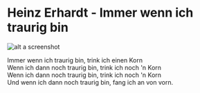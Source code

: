 # **Heinz Erhardt - Immer wenn ich traurig bin**

![alt a screenshot](https://github.com/TiloKar/education/blob/tilosBranch/Cocktail-Folder/heinzErhardt.png "Heinz Erhardt" )

Immer wenn ich traurig bin, trink ich einen Korn<br/>
Wenn ich dann noch traurig bin, trink ich noch 'n Korn<br/>
Wenn ich dann noch traurig bin, trink ich noch 'n Korn<br/>
Und wenn ich dann noch traurig bin, fang ich an von vorn.<br/>
